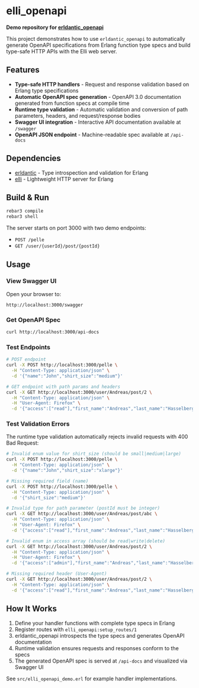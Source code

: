 # elli_openapi

**Demo repository for [erldantic_openapi](https://github.com/andreashasse/erldantic)**

This project demonstrates how to use `erldantic_openapi` to automatically generate OpenAPI specifications from Erlang function type specs and build type-safe HTTP APIs with the Elli web server.

## Features

- **Type-safe HTTP handlers** - Request and response validation based on Erlang type specifications
- **Automatic OpenAPI spec generation** - OpenAPI 3.0 documentation generated from function specs at compile time
- **Runtime type validation** - Automatic validation and conversion of path parameters, headers, and request/response bodies
- **Swagger UI integration** - Interactive API documentation available at `/swagger`
- **OpenAPI JSON endpoint** - Machine-readable spec available at `/api-docs`

## Dependencies

- [erldantic](https://github.com/andreashasse/erldantic) - Type introspection and validation for Erlang
- [elli](https://github.com/elli-lib/elli) - Lightweight HTTP server for Erlang

## Build & Run

```bash
rebar3 compile
rebar3 shell
```

The server starts on port 3000 with two demo endpoints:
- `POST /pelle`
- `GET /user/{userId}/post/{postId}`

## Usage

### View Swagger UI

Open your browser to:
```
http://localhost:3000/swagger
```

### Get OpenAPI Spec

```bash
curl http://localhost:3000/api-docs
```

### Test Endpoints

```bash
# POST endpoint
curl -X POST http://localhost:3000/pelle \
  -H "Content-Type: application/json" \
  -d '{"name":"John","shirt_size":"medium"}'

# GET endpoint with path params and headers
curl -X GET http://localhost:3000/user/Andreas/post/2 \
  -H "Content-Type: application/json" \
  -H "User-Agent: Firefox" \
  -d '{"access":["read"],"first_name":"Andreas","last_name":"Hasselberg"}'
```

### Test Validation Errors

The runtime type validation automatically rejects invalid requests with 400 Bad Request:

```bash
# Invalid enum value for shirt_size (should be small|medium|large)
curl -X POST http://localhost:3000/pelle \
  -H "Content-Type: application/json" \
  -d '{"name":"John","shirt_size":"xlarge"}'

# Missing required field (name)
curl -X POST http://localhost:3000/pelle \
  -H "Content-Type: application/json" \
  -d '{"shirt_size":"medium"}'

# Invalid type for path parameter (postId must be integer)
curl -X GET http://localhost:3000/user/Andreas/post/abc \
  -H "Content-Type: application/json" \
  -H "User-Agent: Firefox" \
  -d '{"access":["read"],"first_name":"Andreas","last_name":"Hasselberg"}'

# Invalid enum in access array (should be read|write|delete)
curl -X GET http://localhost:3000/user/Andreas/post/2 \
  -H "Content-Type: application/json" \
  -H "User-Agent: Firefox" \
  -d '{"access":["admin"],"first_name":"Andreas","last_name":"Hasselberg"}'

# Missing required header (User-Agent)
curl -X GET http://localhost:3000/user/Andreas/post/2 \
  -H "Content-Type: application/json" \
  -d '{"access":["read"],"first_name":"Andreas","last_name":"Hasselberg"}'
```

## How It Works

1. Define your handler functions with complete type specs in Erlang
2. Register routes with `elli_openapi:setup_routes/1`
3. erldantic_openapi introspects the type specs and generates OpenAPI documentation
4. Runtime validation ensures requests and responses conform to the specs
5. The generated OpenAPI spec is served at `/api-docs` and visualized via Swagger UI

See `src/elli_openapi_demo.erl` for example handler implementations.
